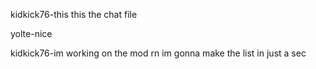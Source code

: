 kidkick76-this this the chat file


yolte-nice


kidkick76-im working on the mod rn im gonna make the list in just a sec
